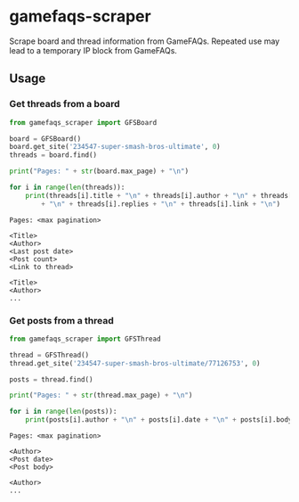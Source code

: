 # gamefaqs-scraper
Scrape board and thread information from GameFAQs. Repeated use may lead to a temporary IP block from GameFAQs.
## Usage
### Get threads from a board
```python
from gamefaqs_scraper import GFSBoard

board = GFSBoard()
board.get_site('234547-super-smash-bros-ultimate', 0)
threads = board.find()

print("Pages: " + str(board.max_page) + "\n")

for i in range(len(threads)):
    print(threads[i].title + "\n" + threads[i].author + "\n" + threads[i].last
        + "\n" + threads[i].replies + "\n" + threads[i].link + "\n")
```
```
Pages: <max pagination>

<Title>
<Author>
<Last post date>
<Post count>
<Link to thread>

<Title>
<Author>
...
```
### Get posts from a thread
```python
from gamefaqs_scraper import GFSThread

thread = GFSThread()
thread.get_site('234547-super-smash-bros-ultimate/77126753', 0)

posts = thread.find()

print("Pages: " + str(thread.max_page) + "\n")

for i in range(len(posts)):
    print(posts[i].author + "\n" + posts[i].date + "\n" + posts[i].body + "\n")
```
```
Pages: <max pagination>

<Author>
<Post date>
<Post body>

<Author>
...
```
